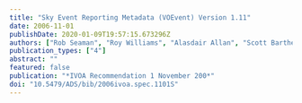 ```yaml
---
title: "Sky Event Reporting Metadata (VOEvent) Version 1.11"
date: 2006-11-01
publishDate: 2020-01-09T19:57:15.673296Z
authors: ["Rob Seaman", "Roy Williams", "Alasdair Allan", "Scott Barthelmy", "Joshua Bloom", "Matthew Graham", "Frederic Hessman", "Szabolcs Marka", "Arnold Rots", "Chris Stoughton", "Tom Vestrand", "Robert White", "Przemyslaw Wozniak"]
publication_types: ["4"]
abstract: ""
featured: false
publication: "*IVOA Recommendation 1 November 200*"
doi: "10.5479/ADS/bib/2006ivoa.spec.1101S"
---
```


